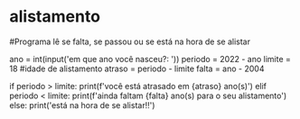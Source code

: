 # alistamento
#Programa lê se falta, se passou ou se está na hora de se alistar

ano = int(input('em que ano você nasceu?: '))
periodo = 2022 - ano
limite = 18 #idade de alistamento
atraso = periodo - limite
falta = ano - 2004


if periodo > limite:
    print(f'você está atrasado em {atraso} ano(s)')
elif periodo < limite:
    print(f'ainda faltam {falta} ano(s) para o seu alistamento')
else:
    print('está na hora de se alistar!!')
